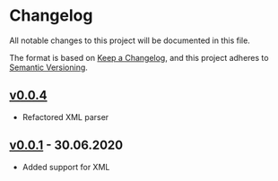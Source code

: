 # Changelog

All notable changes to this project will be documented in this file.

The format is based on [Keep a Changelog](https://keepachangelog.com/en/1.0.0/),
and this project adheres to [Semantic Versioning](https://semver.org/spec/v2.0.0.html).

## [v0.0.4]

- Refactored XML parser

## [v0.0.1] - 30.06.2020

- Added support for XML

[v0.0.1]: https://github.com/denisvasilik/binalyzer-template-provider/tree/v0.0.1
[v0.0.4]: https://github.com/denisvasilik/binalyzer-template-provider/tree/v0.0.4
